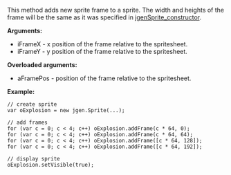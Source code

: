 This method adds new sprite frame to a sprite. The width and heights of the frame will be the same as it was specified in [jgenSprite\_constructor](jgenSprite_constructor.md).

**Arguments:**

  * iFrameX - x position of the frame relative to the spritesheet.
  * iFrameY - y position of the frame relative to the spritesheet.

**Overloaded arguments:**

  * aFramePos - position of the frame relative to the spritesheet.

**Example:**

```
// create sprite
var oExplosion = new jgen.Sprite(...);

// add frames
for (var c = 0; c < 4; c++) oExplosion.addFrame(c * 64, 0);
for (var c = 0; c < 4; c++) oExplosion.addFrame(c * 64, 64);
for (var c = 0; c < 4; c++) oExplosion.addFrame([c * 64, 128]);
for (var c = 0; c < 4; c++) oExplosion.addFrame([c * 64, 192]);

// display sprite
oExplosion.setVisible(true);
```